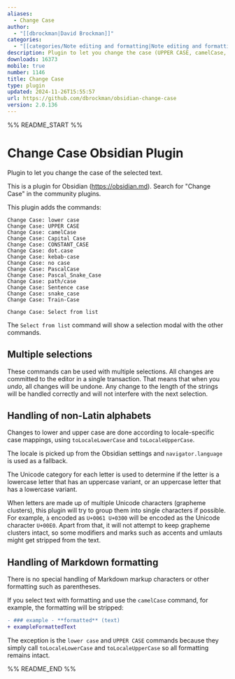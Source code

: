 ```yaml
---
aliases:
  - Change Case
author:
  - "[[dbrockman|David Brockman]]"
categories:
  - "[[categories/Note editing and formatting|Note editing and formatting]]"
description: Plugin to let you change the case (UPPER CASE, camelCase, snake_case, etc) of the current selection.
downloads: 16373
mobile: true
number: 1146
title: Change Case
type: plugin
updated: 2024-11-26T15:55:57
url: https://github.com/dbrockman/obsidian-change-case
version: 2.0.136
---
```


%% README_START %%

# Change Case Obsidian Plugin

Plugin to let you change the case of the selected text.

This is a plugin for Obsidian (https://obsidian.md). Search for "Change Case" in the community plugins.

This plugin adds the commands:

```
Change Case: lower case
Change Case: UPPER CASE
Change Case: camelCase
Change Case: Capital Case
Change Case: CONSTANT_CASE
Change Case: dot.case
Change Case: kebab-case
Change Case: no case
Change Case: PascalCase
Change Case: Pascal_Snake_Case
Change Case: path/case
Change Case: Sentence case
Change Case: snake_case
Change Case: Train-Case

Change Case: Select from list
```

The `Select from list` command will show a selection modal with the other commands.

## Multiple selections

These commands can be used with multiple selections. All changes are committed to the editor in a single transaction. That means that when you _undo_, all changes will be undone. Any change to the length of the strings will be handled correctly and will not interfere with the next selection.

## Handling of non-Latin alphabets

Changes to lower and upper case are done according to locale-specific case mappings, using `toLocaleLowerCase` and `toLocaleUpperCase`.

The locale is picked up from the Obsidian settings and `navigator.language` is used as a fallback.

The Unicode category for each letter is used to determine if the letter is a lowercase letter that has an uppercase variant, or an uppercase letter that has a lowercase variant.

When letters are made up of multiple Unicode characters (grapheme clusters), this plugin will try to group them into single characters if possible. For example, `à` encoded as `U+0061 U+0300` will be encoded as the Unicode character `U+00E0`. Apart from that, it will not attempt to keep grapheme clusters intact, so some modifiers and marks such as accents and umlauts might get stripped from the text.

## Handling of Markdown formatting

There is no special handling of Markdown markup characters or other formatting such as parentheses.

If you select text with formatting and use the `camelCase` command, for example, the formatting will be stripped:

```diff
- ### example - **formatted** (text)
+ exampleFormattedText
```

The exception is the `lower case` and `UPPER CASE` commands because they simply call `toLocaleLowerCase` and `toLocaleUpperCase` so all formatting remains intact.


%% README_END %%